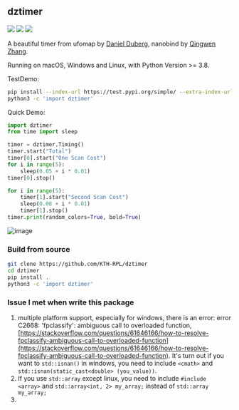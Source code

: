 dztimer
---
<!-- <a href="https://github.com/KTH-RPL/dztimer"><img src="https://img.shields.io/github/v/release/KTH-RPL/dztimer?label=version" /> <a href="https://github.com/KTH-RPL/dztimer/blob/master/LICENSE"><img src="https://img.shields.io/github/license/KTH-RPL/dztimer" />  -->
<img src="https://img.shields.io/badge/Linux-FCC624?logo=linux&logoColor=black" /> <img src="https://img.shields.io/badge/Windows-0078D6?st&logo=windows&logoColor=white" /> <img src="https://img.shields.io/badge/mac%20os-000000?&logo=apple&logoColor=white" />
<!-- <img src="https://img.shields.io/pypi/pyversions/dztimer.svg" /></a> -->

A beautiful timer from ufomap by [Daniel Duberg](https://www.kth.se/profile/dduberg), nanobind by [Qingwen Zhang](https://kin-zhang.github.io/).

Running on macOS, Windows and Linux, with Python Version >= 3.8.

TestDemo:
```bash
pip install --index-url https://test.pypi.org/simple/ --extra-index-url https://pypi.org/simple/ dztimer
python3 -c 'import dztimer'
```

Quick Demo:
```python
import dztimer
from time import sleep

timer = dztimer.Timing()
timer.start("Total")
timer[0].start("One Scan Cost")
for i in range(5):
    sleep(0.05 + i * 0.01)
timer[0].stop()

for i in range(5):
    timer[1].start("Second Scan Cost")
    sleep(0.08 + i * 0.01)
    timer[1].stop()
timer.print(random_colors=True, bold=True)
```

![image](https://github.com/Kin-Zhang/Kin-Zhang/assets/35365764/ca5ab0e7-e79d-47e0-bf77-9f837397f72a)

<!-- Tutorial on nanobind and pypi release in [Chinese blog](TODO) -->

### Build from source

```bash
git clone https://github.com/KTH-RPL/dztimer
cd dztimer
pip install .
python3 -c 'import dztimer'
```


### Issue I met when write this package
1. multiple platform support, especially for windows, there is an error: error C2668: 'fpclassify': ambiguous call to overloaded function,[https://stackoverflow.com/questions/61646166/how-to-resolve-fpclassify-ambiguous-call-to-overloaded-function](https://stackoverflow.com/questions/61646166/how-to-resolve-fpclassify-ambiguous-call-to-overloaded-function). It's turn out if you want to `std::isnan()` in windows, you need to include `<cmath>` and `std::isnan(static_cast<double> (you_value))`.
2. If you use `std::array` except linux, you need to include `#include <array>` and `std::array<int, 2> my_array;` instead of `std::array my_array;`
3. 